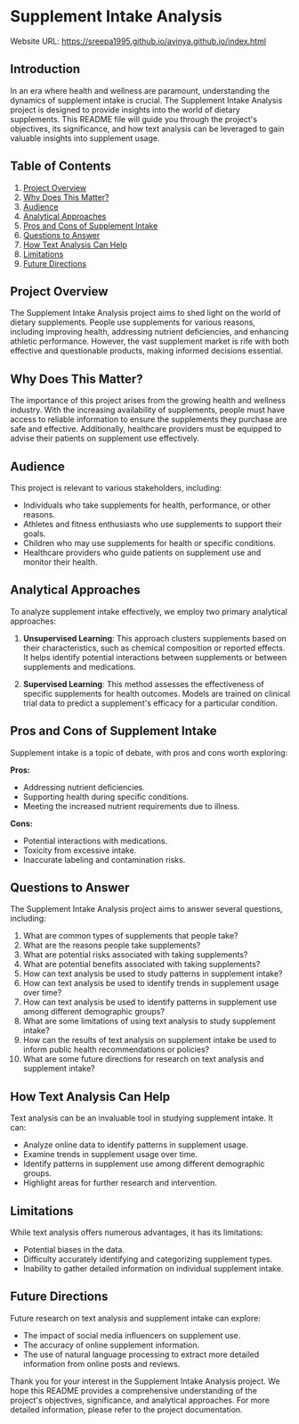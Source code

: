 

# Supplement Intake Analysis 
Website URL: https://sreepa1995.github.io/avinya.github.io/index.html 


## Introduction

In an era where health and wellness are paramount, understanding the dynamics of supplement intake is crucial. The Supplement Intake Analysis project is designed to provide insights into the world of dietary supplements. This README file will guide you through the project's objectives, its significance, and how text analysis can be leveraged to gain valuable insights into supplement usage.

## Table of Contents

1. [Project Overview](#project-overview)
2. [Why Does This Matter?](#why-does-this-matter)
3. [Audience](#audience)
4. [Analytical Approaches](#analytical-approaches)
5. [Pros and Cons of Supplement Intake](#pros-and-cons)
6. [Questions to Answer](#questions-to-answer)
7. [How Text Analysis Can Help](#how-text-analysis-can-help)
8. [Limitations](#limitations)
9. [Future Directions](#future-directions)

## Project Overview

The Supplement Intake Analysis project aims to shed light on the world of dietary supplements. People use supplements for various reasons, including improving health, addressing nutrient deficiencies, and enhancing athletic performance. However, the vast supplement market is rife with both effective and questionable products, making informed decisions essential.

## Why Does This Matter?

The importance of this project arises from the growing health and wellness industry. With the increasing availability of supplements, people must have access to reliable information to ensure the supplements they purchase are safe and effective. Additionally, healthcare providers must be equipped to advise their patients on supplement use effectively.

## Audience

This project is relevant to various stakeholders, including:

- Individuals who take supplements for health, performance, or other reasons.
- Athletes and fitness enthusiasts who use supplements to support their goals.
- Children who may use supplements for health or specific conditions.
- Healthcare providers who guide patients on supplement use and monitor their health.

## Analytical Approaches

To analyze supplement intake effectively, we employ two primary analytical approaches:

1. **Unsupervised Learning**: This approach clusters supplements based on their characteristics, such as chemical composition or reported effects. It helps identify potential interactions between supplements or between supplements and medications.

2. **Supervised Learning**: This method assesses the effectiveness of specific supplements for health outcomes. Models are trained on clinical trial data to predict a supplement's efficacy for a particular condition.

## Pros and Cons of Supplement Intake

Supplement intake is a topic of debate, with pros and cons worth exploring:

**Pros:**
- Addressing nutrient deficiencies.
- Supporting health during specific conditions.
- Meeting the increased nutrient requirements due to illness.

**Cons:**
- Potential interactions with medications.
- Toxicity from excessive intake.
- Inaccurate labeling and contamination risks.

## Questions to Answer

The Supplement Intake Analysis project aims to answer several questions, including:

1. What are common types of supplements that people take?
2. What are the reasons people take supplements?
3. What are potential risks associated with taking supplements?
4. What are potential benefits associated with taking supplements?
5. How can text analysis be used to study patterns in supplement intake?
6. How can text analysis be used to identify trends in supplement usage over time?
7. How can text analysis be used to identify patterns in supplement use among different demographic groups?
8. What are some limitations of using text analysis to study supplement intake?
9. How can the results of text analysis on supplement intake be used to inform public health recommendations or policies?
10. What are some future directions for research on text analysis and supplement intake?

## How Text Analysis Can Help

Text analysis can be an invaluable tool in studying supplement intake. It can:

- Analyze online data to identify patterns in supplement usage.
- Examine trends in supplement usage over time.
- Identify patterns in supplement use among different demographic groups.
- Highlight areas for further research and intervention.

## Limitations

While text analysis offers numerous advantages, it has its limitations:

- Potential biases in the data.
- Difficulty accurately identifying and categorizing supplement types.
- Inability to gather detailed information on individual supplement intake.

## Future Directions

Future research on text analysis and supplement intake can explore:

- The impact of social media influencers on supplement use.
- The accuracy of online supplement information.
- The use of natural language processing to extract more detailed information from online posts and reviews.

Thank you for your interest in the Supplement Intake Analysis project. We hope this README provides a comprehensive understanding of the project's objectives, significance, and analytical approaches. For more detailed information, please refer to the project documentation.
